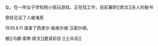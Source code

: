 女，在一所女子学校陪小孩玩游戏，正在找工作，目前兼职[[欧文]]夫人的秘书

曾经见证了人被淹死

1935.8.11 谋害了西里尔·奥格尔维·汉密尔顿。

被[[乌娜·南希·欧文]]邀请前往 [[士兵岛]]

